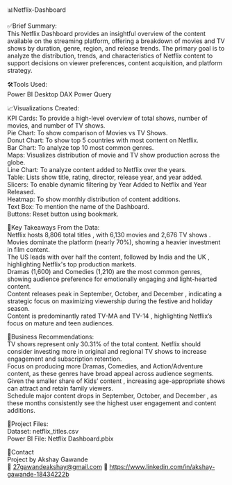 📊Netflix-Dashboard

✅Brief Summary:   
This Netflix Dashboard provides an insightful overview of the content available on the streaming platform, offering a breakdown of movies and TV shows by duration, genre, region, and release trends. The primary goal is to analyze the distribution, trends, and characteristics of Netflix content to support decisions on viewer preferences, content acquisition, and platform strategy.

🛠️Tools Used:   
Power BI Desktop
DAX 
Power Query

📈Visualizations Created:   
 KPI Cards: To provide a high-level overview of total shows, number of movies, and number of TV shows.  
 Pie Chart: To show comparison of Movies vs TV Shows.  
 Donut Chart: To show top 5 countries with most content on Netflix.  
 Bar Chart: To analyze top 10 most common genres.  
 Maps: Visualizes distribution of movie and TV show production across the globe.  
 Line Chart: To analyze content added to Netflix over the years.  
 Table: Lists show title, rating, director, release year, and year added.  
 Slicers: To enable dynamic filtering by Year Added to Netflix and Year Released.  
 Heatmap: To show monthly distribution of content additions.  
 Text Box: To mention the name of the Dashboard.  
 Buttons: Reset button using bookmark.

🧠Key Takeaways From the Data:   
 Netflix hosts  8,806 total titles , with  6,130 movies  and  2,676 TV shows .  
 Movies dominate  the platform (nearly 70%), showing a heavier investment in film content.  
 The  US leads  with over half the content, followed by  India  and the  UK , highlighting Netflix's top production markets.  
 Dramas (1,600)  and  Comedies (1,210)  are the most common genres, showing audience preference for emotionally engaging and light-hearted content.  
 Content releases peak in  September, October, and December , indicating a strategic focus on maximizing viewership during the festive and holiday season.  
 Content is predominantly rated  TV-MA  and  TV-14 , highlighting Netflix’s focus on mature and teen audiences.

📌Business Recommendations:   
 TV shows represent only  30.31%  of the total content. Netflix should consider investing more in original and regional TV shows to increase engagement and subscription retention.  
 Focus on producing more  Dramas, Comedies, and Action/Adventure  content, as these genres have broad appeal across audience segments.  
 Given the smaller share of  Kids’ content , increasing age-appropriate shows can attract and retain family viewers.  
 Schedule major content drops in  September, October, and December , as these months consistently see the highest user engagement and content additions.

📄Project Files:   
 Dataset: netflix_titles.csv  
 Power BI File: Netflix Dashboard.pbix

💬Contact   
 Project by Akshay Gawande   
 📧 27gawandeakshay@gmail.com
🔗 https://www.linkedin.com/in/akshay-gawande-18434222b
   
